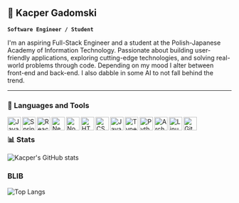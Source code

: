 ## 🚀 Kacper Gadomski

**`Software Engineer / Student`**

I'm an aspiring Full-Stack Engineer and a student at the Polish-Japanese Academy of Information Technology. Passionate about building user-friendly applications, exploring cutting-edge technologies, and solving real-world problems through code. Depending on my mood I alter between front-end and back-end. I also dabble in some AI to not fall behind the trend.

---

### 🧰 Languages and Tools

<img align="left" alt="Java" width="30px" src="https://cdn.jsdelivr.net/gh/devicons/devicon@latest/icons/java/java-original.svg" />
<img align="left" alt="Spring" width="30px" src="https://cdn.jsdelivr.net/gh/devicons/devicon@latest/icons/spring/spring-original.svg" />     
<img align="left" alt="React" width="30px" src="https://cdn.jsdelivr.net/gh/devicons/devicon@latest/icons/react/react-original.svg" />
<img align="left" alt="NextJS" width="30px" src="https://cdn.jsdelivr.net/gh/devicons/devicon@latest/icons/nextjs/nextjs-plain.svg" />      
<img align="left" alt="NodeJS" width="30px" src="https://cdn.jsdelivr.net/gh/devicons/devicon@latest/icons/nodejs/nodejs-original.svg" />
<img align="left" alt="HTML5" width="30px" src="https://cdn.jsdelivr.net/gh/devicons/devicon@latest/icons/html5/html5-plain.svg" />       
<img align="left" alt="CSS3" width="30px" src="https://cdn.jsdelivr.net/gh/devicons/devicon@latest/icons/css3/css3-plain.svg" />
<img align="left" alt="JavaScript" width="30px" src="https://cdn.jsdelivr.net/gh/devicons/devicon@latest/icons/javascript/javascript-plain.svg" />
<img align="left" alt="TypeScript" width="30px" src="https://cdn.jsdelivr.net/gh/devicons/devicon@latest/icons/typescript/typescript-plain.svg" />
<img align="left" alt="Python" width="30px" src="https://cdn.jsdelivr.net/gh/devicons/devicon@latest/icons/python/python-original.svg" />   
<img align="left" alt="Arch" width="30px" src="https://cdn.jsdelivr.net/gh/devicons/devicon@latest/icons/archlinux/archlinux-original.svg" />
<img align="left" alt="Linux" width="30px" src="https://cdn.jsdelivr.net/gh/devicons/devicon@latest/icons/linux/linux-original.svg" />
<img align="left" alt="Git" width="30px" src="https://cdn.jsdelivr.net/gh/devicons/devicon@latest/icons/git/git-original.svg" />
<br />

### 📊 Stats

![Kacper's GitHub stats](https://github-readme-stats.vercel.app/api?username=k4cper-g&show_icons=true&theme=dark)
          
          
### BLIB

![Top Langs](https://github-readme-stats.vercel.app/api/top-langs/?username=k4cper-g&hide=jupyternotebook,html)
          

          
          


